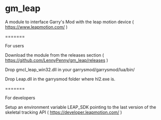 gm_leap
=======

A module to interface Garry's Mod with the leap motion device  ( https://www.leapmotion.com/ )

=======

For users

Download the module from the releases section ( https://github.com/LennyPenny/gm_leap/releases )

Drop gmcl_leap_win32.dll in your garrysmod/garrysmod/lua/bin/

Drop Leap.dll in the garrysmod folder where hl2.exe is.

=======

For developers

Setup an environment variable LEAP_SDK pointing to the last version of the skeletal tracking API ( https://developer.leapmotion.com/ )

